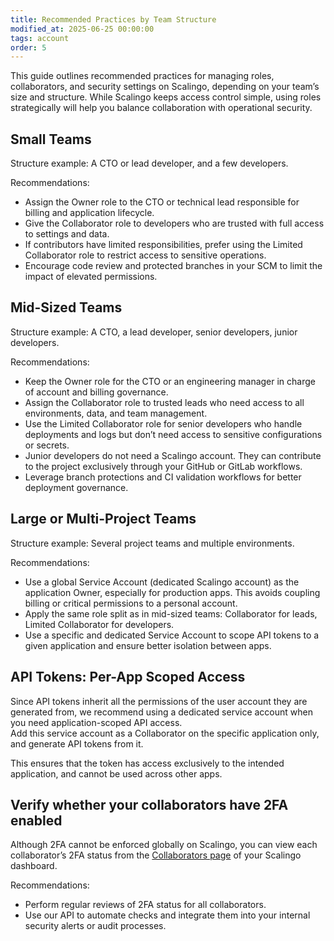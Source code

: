 ```yaml
---
title: Recommended Practices by Team Structure
modified_at: 2025-06-25 00:00:00
tags: account
order: 5
---
```


This guide outlines recommended practices for managing roles, collaborators, and security settings on Scalingo, depending on your team’s size and structure. While Scalingo keeps access control simple, using roles strategically will help you balance collaboration with operational security.

## Small Teams

Structure example: A CTO or lead developer, and a few developers.

Recommendations:

* Assign the Owner role to the CTO or technical lead responsible for billing and application lifecycle.  
* Give the Collaborator role to developers who are trusted with full access to settings and data.  
* If contributors have limited responsibilities, prefer using the Limited Collaborator role to restrict access to sensitive operations.  
* Encourage code review and protected branches in your SCM to limit the impact of elevated permissions.

## Mid-Sized Teams

Structure example: A CTO, a lead developer, senior developers, junior developers.

Recommendations:

* Keep the Owner role for the CTO or an engineering manager in charge of account and billing governance.  
* Assign the Collaborator role to trusted leads who need access to all environments, data, and team management.  
* Use the Limited Collaborator role for senior developers who handle deployments and logs but don’t need access to sensitive configurations or secrets.  
* Junior developers do not need a Scalingo account. They can contribute to the project exclusively through your GitHub or GitLab workflows.  
* Leverage branch protections and CI validation workflows for better deployment governance.

## Large or Multi-Project Teams

Structure example: Several project teams and multiple environments.

Recommendations:

* Use a global Service Account (dedicated Scalingo account) as the application Owner, especially for production apps. This avoids coupling billing or critical permissions to a personal account.  
* Apply the same role split as in mid-sized teams: Collaborator for leads, Limited Collaborator for developers.  
* Use a specific and dedicated Service Account to scope API tokens to a given application and ensure better isolation between apps.

## API Tokens: Per-App Scoped Access

Since API tokens inherit all the permissions of the user account they are generated from, we recommend using a dedicated service account when you need application-scoped API access.  
Add this service account as a Collaborator on the specific application only, and generate API tokens from it.

This ensures that the token has access exclusively to the intended application, and cannot be used across other apps.

## Verify whether your collaborators have 2FA enabled

Although 2FA cannot be enforced globally on Scalingo, you can view each collaborator’s 2FA status from the [Collaborators page](https://dashboard.scalingo.com/collaborators) of your Scalingo dashboard.

Recommendations:

* Perform regular reviews of 2FA status for all collaborators.  
* Use our API to automate checks and integrate them into your internal security alerts or audit processes.
